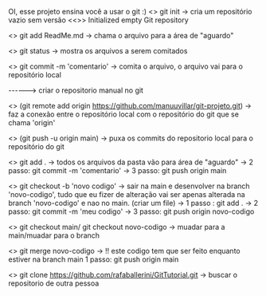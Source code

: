 OI, esse projeto ensina você a usar o git :)
<> git init
-> cria um repositório vazio sem versão
<<>> Initialized empty Git repository

<> git add ReadMe.md
-> chama o arquivo para a área de "aguardo"

<> git status
-> mostra os arquivos a serem comitados

<> git commit -m 'comentario'
-> comita o arquivo, o arquivo vai para o repositório local

------> criar o repositorio manual no git

<> (git remote add origin https://github.com/manuuvillar/git-projeto.git)
-> faz a conexão entre o repositório local com o repositório do git que se chama 'origin'

<> (git push -u origin main)
-> puxa os commits do repositorio local para o repositório do git

<> git add .
-> todos os arquivos da pasta vão para área de "aguardo"
-> 2 passo: git commit -m 'comentario'
-> 3 passo: git push origin main

<> git checkout -b 'novo codigo'
-> sair na main e desenvolver na branch 'novo-codigo', tudo que eu fizer de alteração vai ser apenas alterada na branch 'novo-codigo' e nao no main. (criar um file)
-> 1 passo : git add .
-> 2 passo: git commit -m 'meu codigo'
-> 3 passo: git push origin novo-codigo

<> git checkout main/ git checkout novo-codigo
-> muadar para a main/muadar para o branch

<> git merge novo-codigo
-> !! este codigo tem que ser feito enquanto estiver na branch main
1 passo: git push origin main

<> git clone https://github.com/rafaballerini/GitTutorial.git
-> buscar o repositorio de outra pessoa